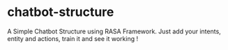 # chatbot-structure
A Simple Chatbot Structure using RASA Framework. Just add your intents, entity and actions, train it and see it working !
